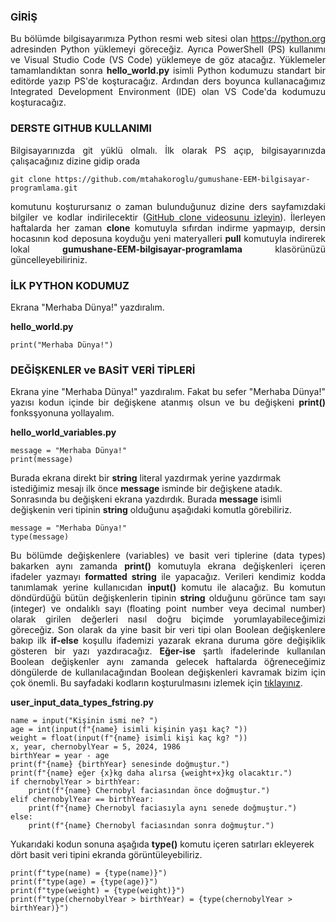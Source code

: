<h3>GİRİŞ</h3>
<p align="justify">Bu bölümde bilgisayarımıza Python resmi web sitesi olan <a href="https://python.org" target="_blank">https://python.org</a> adresinden Python yüklemeyi göreceğiz. Ayrıca PowerShell (PS) kullanımı ve Visual Studio Code (VS Code) yüklemeye de göz atacağız. Yüklemeler tamamlandıktan sonra <b>hello_world.py</b> isimli Python kodumuzu standart bir editörde yazıp PS'de koşturacağız. Ardından ders boyunca kullanacağımız Integrated Development Environment (IDE) olan VS Code'da kodumuzu koşturacağız.</p>

<h3>DERSTE GITHUB KULLANIMI</h3>
<p align="justify">Bilgisayarınızda git yüklü olmalı. İlk olarak PS açıp, bilgisayarınızda çalışacağınız dizine gidip orada</p>

```
git clone https://github.com/mtahakoroglu/gumushane-EEM-bilgisayar-programlama.git
```

<p align="justify">komutunu koşturursanız o zaman bulunduğunuz dizine ders sayfamızdaki bilgiler ve kodlar indirilecektir (<a href="https://youtu.be/Lravk4sSAWI">GitHub clone videosunu izleyin</a>). İlerleyen haftalarda her zaman <b>clone</b> komutuyla sıfırdan indirme yapmayıp, dersin hocasının kod deposuna koyduğu yeni materyalleri <b>pull</b> komutuyla indirerek lokal <b>gumushane-EEM-bilgisayar-programlama</b> klasörünüzü güncelleyebiliriniz.</p>

<h3>İLK PYTHON KODUMUZ</h3>

<p align="justify">Ekrana "Merhaba Dünya!" yazdıralım.</p>

<b>hello_world.py</b>

```
print("Merhaba Dünya!")
```

<h3>DEĞİŞKENLER ve BASİT VERİ TİPLERİ</h3>

<p align="justify">Ekrana yine "Merhaba Dünya!" yazdıralım. Fakat bu sefer "Merhaba Dünya!" yazısı kodun içinde bir değişkene atanmış olsun ve bu değişkeni <b>print()</b> fonksşyonuna yollayalım.</p>

<b>hello_world_variables.py</b>

```
message = "Merhaba Dünya!"
print(message)
```

<p>Burada ekrana direkt bir <b>string</b> literal yazdırmak yerine yazdırmak istediğimiz mesajı ilk önce <b>message</b> isminde bir değişkene atadık. Sonrasında bu değişkeni ekrana yazdırdık. Burada <b>message</b> isimli değişkenin veri tipinin <b>string</b> olduğunu aşağıdaki komutla görebiliriz.</p>

```
message = "Merhaba Dünya!"
type(message)
```

<p align="justify">Bu bölümde değişkenlere (variables) ve basit veri tiplerine (data types) bakarken aynı zamanda <b>print()</b> komutuyla ekrana değişkenleri içeren ifadeler yazmayı <b>formatted string</b> ile yapacağız. Verileri kendimiz kodda tanımlamak yerine kullanıcıdan <b>input()</b> komutu ile alacağız. Bu komutun döndürdüğü bütün değişkenlerin tipinin <b>string</b> olduğunu görünce tam sayı (integer) ve ondalıklı sayı (floating point number veya decimal number) olarak girilen değerleri nasıl doğru biçimde yorumlayabileceğimizi göreceğiz. Son olarak da yine basit bir veri tipi olan Boolean değişkenlere bakıp ilk <b>if-else</b> koşullu ifademizi yazarak ekrana duruma göre değişiklik gösteren bir yazı yazdıracağız. <b>Eğer-ise</b> şartlı ifadelerinde kullanılan Boolean değişkenler aynı zamanda gelecek haftalarda öğreneceğimiz döngülerde de kullanılacağından Boolean değişkenleri kavramak bizim için çok önemli. Bu sayfadaki kodların koşturulmasını izlemek için <a href="https://youtu.be/ld0Vp_i5u8o">tıklayınız</a>.</p>

<b>user_input_data_types_fstring.py</b>

```
name = input("Kişinin ismi ne? ")
age = int(input(f"{name} isimli kişinin yaşı kaç? "))
weight = float(input(f"{name} isimli kişi kaç kg? "))
x, year, chernobylYear = 5, 2024, 1986
birthYear = year - age
print(f"{name} {birthYear} senesinde doğmuştur.")
print(f"{name} eğer {x}kg daha alırsa {weight+x}kg olacaktır.")
if chernobylYear > birthYear:
    print(f"{name} Chernobyl faciasından önce doğmuştur.")
elif chernobylYear == birthYear:
    print(f"{name} Chernobyl faciasıyla aynı senede doğmuştur.")
else:
    print(f"{name} Chernobyl faciasından sonra doğmuştur.")
```

<p>Yukarıdaki kodun sonuna aşağıda <b>type()</b> komutu içeren satırları ekleyerek dört basit veri tipini ekranda görüntüleyebiliriz.</p>

```
print(f"type(name) = {type(name)}")
print(f"type(age) = {type(age)}")
print(f"type(weight) = {type(weight)}")
print(f"type(chernobylYear > birthYear) = {type(chernobylYear > birthYear)}")
```